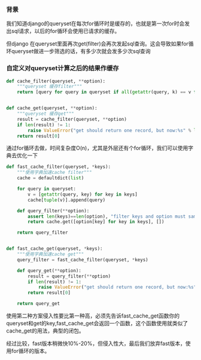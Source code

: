 ### 背景

我们知道django的queryset在每次for循环时是缓存的，也就是第一次for时会发出sql请求，以后的for循环会使用已请求的缓存。

但django 在queryset里面再次get(filter)会再次发起sql查询。这会导致如果for循环queryset做进一步筛选的话，有多少次就会发多少次sql查询

### 自定义对queryset计算之后的结果作缓存

```python
def cache_filter(queryset, **option):
    """queryset 缓存filter"""
    return [query for query in queryset if all(getattr(query, k) == v for k, v in option.iteritems())]


def cache_get(queryset, **option):
    """queryset 缓存get"""
    result = cache_filter(queryset, **option)
    if len(result) != 1:
        raise ValueError("get should return one record, but now:%s" % len(result))
    return result[0]
```

通过for循环去做，时间复杂度O(n)，尤其是外层还有个for循环，我们可以使用字典去优化一下

```python
def fast_cache_filter(queryset, *keys):
    """使用字典加速cache filter"""
    cache = defaultdict(list)

    for query in queryset:
        v = [getattr(query, key) for key in keys]
        cache[tuple(v)].append(query)

    def query_filter(**option):
        assert len(keys)==len(option), "filter keys and option must same"
        return cache.get([option[key] for key in keys], [])

    return query_filter


def fast_cache_get(queryset, *keys):
    """使用字典加速cache get"""
    query_filter = fast_cache_filter(queryset, *keys)

    def query_get(**option):
        result = query_filter(**option)
        if len(result) != 1:
            raise ValueError("get should return one record, but now:%s" % len(result))
        return result[0]

    return query_get
```



使用第二种方案侵入性要比第一种高，必须先告诉fast_cache_get函数你的queryset和get的key,fast_cache_get会返回一个函数，这个函数使用就类似了cache_get的用法，典型的闭包。

经过比较，fast版本稍微快10%-20%，但侵入性大，最后我们放弃fast版本，使用for循环的版本。
